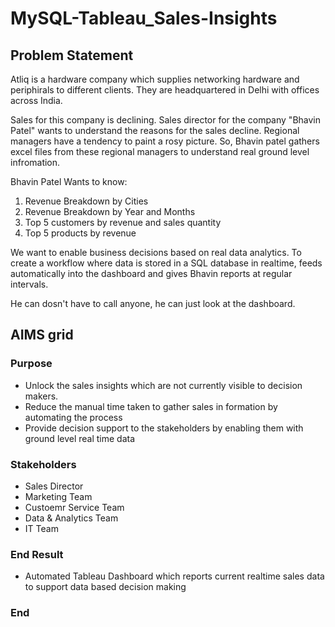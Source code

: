 # MySQL-Tableau_Sales-Insights

## Problem Statement
Atliq is a hardware company which supplies networking hardware and periphirals to different clients. They are headquartered in Delhi with offices across India.

Sales for this company is declining. Sales director for the company "Bhavin Patel" wants to understand the reasons for the sales decline. Regional managers have a tendency to paint a rosy picture. So, Bhavin patel gathers excel files from these regional managers to understand real ground level infromation. 

Bhavin Patel Wants to know:
1. Revenue Breakdown by Cities
2. Revenue Breakdown by Year and Months
3. Top 5 customers by revenue and sales quantity
4. Top 5 products by revenue

We want to enable business decisions based on real data analytics. To create a workflow where data is stored in a SQL database in realtime, feeds automatically into the dashboard and gives Bhavin reports at regular intervals. 

He can dosn't have to call anyone, he can just look at the dashboard. 

## AIMS grid

### Purpose
- Unlock the sales insights which are not currently visible to decision makers. 
- Reduce the manual time taken to gather sales in formation by automating the process
- Provide decision support to the stakeholders by enabling them with ground level real time data

### Stakeholders
- Sales Director
- Marketing Team
- Custoemr Service Team
- Data & Analytics Team
- IT Team

### End Result
- Automated Tableau Dashboard which reports current realtime sales data to support data based decision making

### End 
  
